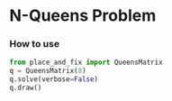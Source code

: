 # N-Queens Problem
### How to use
```python
from place_and_fix import QueensMatrix
q = QueensMatrix(8)
q.solve(verbose=False)
q.draw()
```
